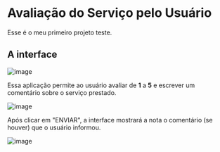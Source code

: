 # Avaliação do Serviço pelo Usuário

Esse é o meu primeiro projeto teste.

## A interface

![image](https://user-images.githubusercontent.com/109925623/208315469-139a34bb-65e3-4502-9076-95f2c90c90e8.png)

Essa aplicação permite ao usuário avaliar de **1** a **5** e escrever um comentário sobre o serviço prestado.

![image](https://user-images.githubusercontent.com/109925623/208315516-81a85d51-6110-48c6-bffd-c517ac11feb4.png)

Após clicar em "ENVIAR", a interface mostrará a nota o comentário (se houver) que o usuário informou.

![image](https://user-images.githubusercontent.com/109925623/208315543-07299100-4cbb-4960-bbe9-eb85dfdbc240.png)

